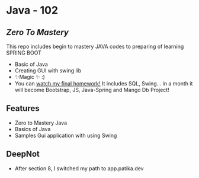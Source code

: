 # Java - 102 
## _Zero To Mastery_ 

This repo includes begin to mastery JAVA codes to preparing of learning SPRING BOOT

- Basic of Java
- Creating GUI with swing lib 
- ✨Magic ✨  :)
- You can <a href ="https://youtu.be/ZT3trGhqLC4" >watch my final homework!</a> It includes SQL, Swing... in a month it will become Bootstrap, JS, Java-Spring and Mango Db Project!
## Features

- Zero to Mastery Java
- Basics of Java
- Samples Gui application with using Swing

## DeepNot

- After section 8, I switched my path to app.patika.dev
